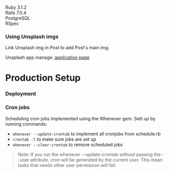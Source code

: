 Ruby 3.1.2  
Rails 7.0.4  
PostgreSQL  
RSpec


### Using Unsplash imgs
Link Unsplash img in Post to add Post's main img. 

Unsplash app manage: [application page](https://unsplash.com/oauth/applications/382703)

# Production Setup

### Deployment

### Cron jobs
Scheduling cron jobs implemented using the Whenever gem.
Sett up by running commands:

* `whenever --update-crontab` to implement all cronjobs from schedule.rb
* `crontab -l` to make sure jobs are set up
* `whenever --clear-crontab` to remove scheduled jobs

> Note: If you run the whenever --update-crontab without 
> passing the --user attribute, cron will be generated
> by the current user. This mean tasks that needs other 
> user permission will fail.
